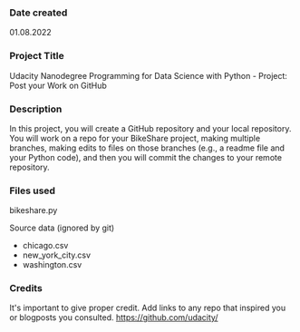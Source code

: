 ### Date created
01.08.2022

### Project Title
Udacity Nanodegree Programming for Data Science with Python - Project: Post your Work on GitHub

### Description
In this project, you will create a GitHub repository and your local repository. You will work on a repo for your BikeShare project, making multiple branches, making edits to files on those branches (e.g., a readme file and your Python code), and then you will commit the changes to your remote repository. 

### Files used
bikeshare.py

Source data (ignored by git)
- chicago.csv
- new_york_city.csv
- washington.csv

### Credits
It's important to give proper credit. Add links to any repo that inspired you or blogposts you consulted.
https://github.com/udacity/
